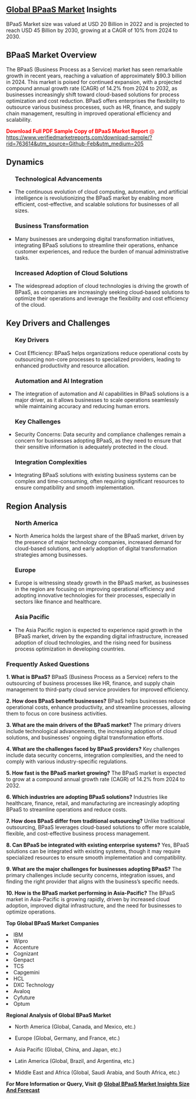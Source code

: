 <h2><a href="https://www.verifiedmarketreports.com/download-sample/?rid=763614&amp;utm_source=Github&amp;utm_medium=205" target="_blank">Global BPaaS Market</a> Insights</h2><p>BPaaS Market size was valued at USD 20 Billion in 2022 and is projected to reach USD 45 Billion by 2030, growing at a CAGR of 10% from 2024 to 2030.</p><p> <h2>BPaaS Market Overview</h2> <p>The BPaaS (Business Process as a Service) market has seen remarkable growth in recent years, reaching a valuation of approximately $90.3 billion in 2024. This market is poised for continued expansion, with a projected compound annual growth rate (CAGR) of 14.2% from 2024 to 2032, as businesses increasingly shift toward cloud-based solutions for process optimization and cost reduction. BPaaS offers enterprises the flexibility to outsource various business processes, such as HR, finance, and supply chain management, resulting in improved operational efficiency and scalability.</p> <p><p><span class=""><span style="color: #ff0000;"><strong>Download Full PDF Sample Copy of BPaaS Market Report</strong> @ </span><a href="https://www.verifiedmarketreports.com/download-sample/?rid=763614&amp;utm_source=Github-Feb&amp;utm_medium=205" target="_blank">https://www.verifiedmarketreports.com/download-sample/?rid=763614&amp;utm_source=Github-Feb&amp;utm_medium=205</a></span></p></p> <h2>Dynamics</h2> <ul> <h3>Technological Advancements</h3> <li>The continuous evolution of cloud computing, automation, and artificial intelligence is revolutionizing the BPaaS market by enabling more efficient, cost-effective, and scalable solutions for businesses of all sizes.</li> <h3>Business Transformation</h3> <li>Many businesses are undergoing digital transformation initiatives, integrating BPaaS solutions to streamline their operations, enhance customer experiences, and reduce the burden of manual administrative tasks.</li> <h3>Increased Adoption of Cloud Solutions</h3> <li>The widespread adoption of cloud technologies is driving the growth of BPaaS, as companies are increasingly seeking cloud-based solutions to optimize their operations and leverage the flexibility and cost efficiency of the cloud.</li> </ul> <h2>Key Drivers and Challenges</h2> <ul> <h3>Key Drivers</h3> <li>Cost Efficiency: BPaaS helps organizations reduce operational costs by outsourcing non-core processes to specialized providers, leading to enhanced productivity and resource allocation.</li> <h3>Automation and AI Integration</h3> <li>The integration of automation and AI capabilities in BPaaS solutions is a major driver, as it allows businesses to scale operations seamlessly while maintaining accuracy and reducing human errors.</li> <h3>Key Challenges</h3> <li>Security Concerns: Data security and compliance challenges remain a concern for businesses adopting BPaaS, as they need to ensure that their sensitive information is adequately protected in the cloud.</li> <h3>Integration Complexities</h3> <li>Integrating BPaaS solutions with existing business systems can be complex and time-consuming, often requiring significant resources to ensure compatibility and smooth implementation.</li> </ul> <h2>Region Analysis</h2> <ul> <h3>North America</h3> <li>North America holds the largest share of the BPaaS market, driven by the presence of major technology companies, increased demand for cloud-based solutions, and early adoption of digital transformation strategies among businesses.</li> <h3>Europe</h3> <li>Europe is witnessing steady growth in the BPaaS market, as businesses in the region are focusing on improving operational efficiency and adopting innovative technologies for their processes, especially in sectors like finance and healthcare.</li> <h3>Asia Pacific</h3> <li>The Asia Pacific region is expected to experience rapid growth in the BPaaS market, driven by the expanding digital infrastructure, increased adoption of cloud technologies, and the rising need for business process optimization in developing countries.</li> </ul> <h3>Frequently Asked Questions</h3> <p><strong>1. What is BPaaS?</strong> BPaaS (Business Process as a Service) refers to the outsourcing of business processes like HR, finance, and supply chain management to third-party cloud service providers for improved efficiency.</p> <p><strong>2. How does BPaaS benefit businesses?</strong> BPaaS helps businesses reduce operational costs, enhance productivity, and streamline processes, allowing them to focus on core business activities.</p> <p><strong>3. What are the main drivers of the BPaaS market?</strong> The primary drivers include technological advancements, the increasing adoption of cloud solutions, and businesses' ongoing digital transformation efforts.</p> <p><strong>4. What are the challenges faced by BPaaS providers?</strong> Key challenges include data security concerns, integration complexities, and the need to comply with various industry-specific regulations.</p> <p><strong>5. How fast is the BPaaS market growing?</strong> The BPaaS market is expected to grow at a compound annual growth rate (CAGR) of 14.2% from 2024 to 2032.</p> <p><strong>6. Which industries are adopting BPaaS solutions?</strong> Industries like healthcare, finance, retail, and manufacturing are increasingly adopting BPaaS to streamline operations and reduce costs.</p> <p><strong>7. How does BPaaS differ from traditional outsourcing?</strong> Unlike traditional outsourcing, BPaaS leverages cloud-based solutions to offer more scalable, flexible, and cost-effective business process management.</p> <p><strong>8. Can BPaaS be integrated with existing enterprise systems?</strong> Yes, BPaaS solutions can be integrated with existing systems, though it may require specialized resources to ensure smooth implementation and compatibility.</p> <p><strong>9. What are the major challenges for businesses adopting BPaaS?</strong> The primary challenges include security concerns, integration issues, and finding the right provider that aligns with the business’s specific needs.</p> <p><strong>10. How is the BPaaS market performing in Asia-Pacific?</strong> The BPaaS market in Asia-Pacific is growing rapidly, driven by increased cloud adoption, improved digital infrastructure, and the need for businesses to optimize operations.</p> </p><p><strong>Top Global BPaaS Market Companies</strong></p><div data-test-id=""><p><li>IBM</li><li> Wipro</li><li> Accenture</li><li> Cognizant</li><li> Genpact</li><li> TCS</li><li> Capgemini</li><li> HCL</li><li> DXC Technology</li><li> Avaloq</li><li> Cyfuture</li><li> Optum</li></p><div><strong>Regional Analysis of&nbsp;Global BPaaS Market</strong></div><ul><li dir="ltr"><p dir="ltr">North America&nbsp;(Global, Canada, and Mexico, etc.)</p></li><li dir="ltr"><p dir="ltr">Europe (Global, Germany, and France, etc.)</p></li><li dir="ltr"><p dir="ltr">Asia Pacific&nbsp;(Global, China, and Japan, etc.)</p></li><li dir="ltr"><p dir="ltr">Latin America&nbsp;(Global, Brazil, and Argentina, etc.)</p></li><li dir="ltr">Middle East and Africa&nbsp;(Global, Saudi Arabia, and South Africa, etc.)</li></ul><p><strong>For More Information or Query, Visit @&nbsp;</strong><strong><a href="https://www.verifiedmarketreports.com/product/bpaas-market/?utm_source=Github&amp;utm_medium=205" target="_blank">Global BPaaS Market Insights Size And Forecast</a></strong></p></div>
